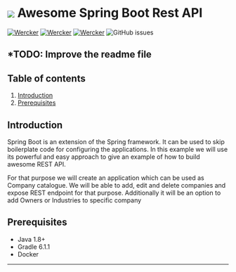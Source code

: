 # <img src="https://github.com/tino097/awesome-spring-boot-rest-api/raw/master/spring-boot-logo.png" align="absmiddle"/> Awesome Spring Boot Rest API

[![Wercker](https://img.shields.io/badge/spring--boot-2.1.5.RELEASE-green.svg?style=flat-square&logo=spring)](https://spring.io/projects/spring-boot)
[![Wercker](https://img.shields.io/badge/java-8-blue.svg?style=flat-square&logo=java)](https://openjdk.java.net/install/)
[![Wercker](https://img.shields.io/badge/gradle-6.11-brightgreen.svg?style=flat-square&logo=gradle)](https://gradle.org/install/)
![GitHub issues](https://img.shields.io/github/issues-raw/tino097/awesome-spring-boot-rest-api?style=flat-square)

*TODO: Improve the readme file
---

## Table of contents
1. [Introduction](#introduction)
2. [Prerequisites](#prerequisites)


## Introduction

 Spring Boot is an extension of the Spring framework. It can be used to skip boilerplate code for configuring the applications.
 In this example we will use its powerful and easy approach to give an example of how to build awesome REST API. 
 
 For that purpose we will create an application which can be used as Company catalogue. We will be able to add, edit and delete companies and expose
 REST endpoint for that purpose. Additionally it will be an option to add Owners or Industries to specific company

## Prerequisites

- Java 1.8+
- Gradle 6.1.1
- Docker
---
